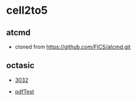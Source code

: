 # cell2to5
 
## atcmd
* cloned from https://github.com/FICS/atcmd.git


## octasic
* [3032](./octi/OCT3032WOctasic.html)


* [pdfTest](./GSM_Location_Update_Sequence_Diagram.pdf)
